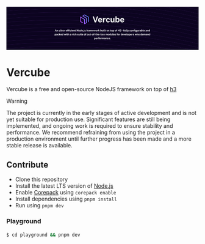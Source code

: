 <p style="text-align: center" align="center">
  <img src="./.github/assets/small-banner.png" alt="Vercube code"/>
</p>

# Vercube
Vercube is a free and open-source NodeJS framework on top of [h3](https://h3.unjs.io/)

> [!WARNING]
> The project is currently in the early stages of active development and is not yet suitable for production use. Significant features are still being implemented, and ongoing work is required to ensure stability and performance. We recommend refraining from using the project in a production environment until further progress has been made and a more stable release is available.

## <a name="contribute">Contribute</a>
- Clone this repository
- Install the latest LTS version of [Node.js](https://nodejs.org/en/)
- Enable [Corepack](https://github.com/nodejs/corepack) using `corepack enable`
- Install dependencies using `pnpm install`
- Run using `pnpm dev`

### Playground
```bash
$ cd playground && pnpm dev
```